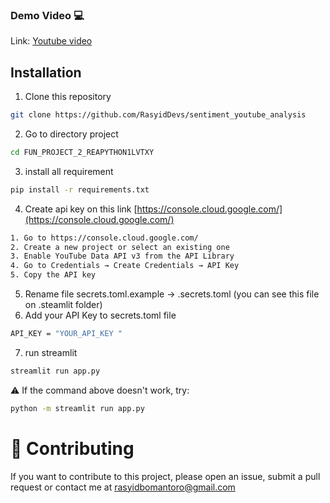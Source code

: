 ### Demo Video 💻  
Link: [Youtube video](https://youtu.be/R5wiGC29Hng?si=eI7PgUgl8GQ989CP)
## Installation

1. Clone this repository  
```bash
git clone https://github.com/RasyidDevs/sentiment_youtube_analysis
```
2. Go to directory project
```bash
cd FUN_PROJECT_2_REAPYTHON1LVTXY
```
3. install all requirement
```bash
pip install -r requirements.txt
```
4. Create  api key on this link  [https://console.cloud.google.com/](https://console.cloud.google.com/) 
```bash
1. Go to https://console.cloud.google.com/  
2. Create a new project or select an existing one  
3. Enable YouTube Data API v3 from the API Library  
4. Go to Credentials → Create Credentials → API Key  
5. Copy the API key  
```
5. Rename file secrets.toml.example -> .secrets.toml (you can see this file on .steamlit folder)
6. Add your API Key to secrets.toml file
```bash
API_KEY = "YOUR_API_KEY " 
```  
7. run streamlit
```bash
streamlit run app.py
```
⚠️ If the command above doesn't work, try:
```bash
python -m streamlit run app.py
```
# 🤝 Contributing
If you want to contribute to this project, please open an issue, submit a pull request or contact me at
rasyidbomantoro@gmail.com
